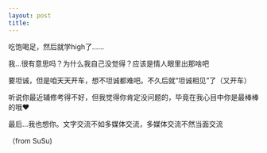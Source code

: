 ```yaml
---
layout: post
title: 
---
```


吃饱喝足，然后就学high了......


我...很有意思吗？为什么我自己没觉得？应该是情人眼里出那啥吧


要坦诚，但是咱天天开车，想不坦诚都难吧。不久后就“坦诚相见”了（又开车）


听说你最近辅修考得不好，但我觉得你肯定没问题的，毕竟在我心目中你是最棒棒的哦❤


最后...我也想你。文字交流不如多媒体交流，多媒体交流不然当面交流


（from SuSu)

